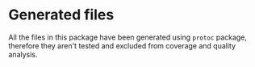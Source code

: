 # Generated files

All the files in this package have been generated using `protoc`
package, therefore they aren't tested and excluded from coverage
and quality analysis.
